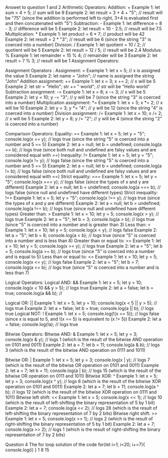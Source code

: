 Answet to question 1 and 2
Arithmetic Operators:
Addition: +
Example 1: let sum = 4 + 5; // sum will be 9
Example 2: let result = 3 + 4 + "5"; // result will be "75" (since the addition is performed left to right, 3+4 is evaluated first and then concatenated with "5")
Subtraction: -
Example 1: let difference = 8 - 3; // difference will be 5
Example 2: let result = 10 - 2.5; // result will be 7.5
Multiplication: *
Example 1: let product = 6 * 7; // product will be 42
Example 2: let result = 2 * "3"; // result will be 6 (since the string "3" is coerced into a number)
Division: /
Example 1: let quotient = 10 / 2; // quotient will be 5
Example 2: let result = 12 / 5; // result will be 2.4
Modulus: %
Example 1: let remainder = 15 % 4; // remainder will be 3
Example 2: let result = 7 % 3; // result will be 1
Assignment Operators:

Assignment Operators :
Assignment: =
Example 1: let x = 5; // x is assigned the value 5
Example 2: let name = "John"; // name is assigned the string "John"
Addition assignment: +=
Example 1: let x = 3; x += 2; // x will be 5
Example 2: let str = "Hello"; str += " world"; // str will be "Hello world"
Subtraction assignment: -=
Example 1: let x = 8; x -= 3; // x will be 5
Example 2: let y = 10; y -= "3"; // y will be 7 (since the string "3" is coerced into a number)
Multiplication assignment: *=
Example 1: let x = 5; x *= 2; // x will be 10
Example 2: let y = 3; y *= "4"; // y will be 12 (since the string "4" is coerced into a number)
Division assignment: /=
Example 1: let x = 10; x /= 2; // x will be 5
Example 2: let y = 8; y /= "2"; // y will be 4 (since the string "2" is coerced into a number)


Comparison Operators:
Equality: ==
Example 1: let x = 5; let y = "5"; console.log(x == y); // logs true (since the string "5" is coerced into a number and 5 == 5)
Example 2: let a = null; let b = undefined; console.log(a == b); // logs true (since both null and undefined are falsy values and are considered equal with ==)
Inequality: !=
Example 1: let x = 5; let y = "5"; console.log(x != y); // logs false (since the string "5" is coerced into a number and 5 == 5)
Example 2: let a = null; let b = undefined; console.log(a != b); // logs false (since both null and undefined are falsy values and are considered equal with ==)
Strict equality: ===
Example 1: let x = 5; let y = "5"; console.log(x === y); // logs false (since the types of x and y are different)
Example 2: let a = null; let b = undefined; console.log(a === b); // logs false (since null and undefined have different types)
Strict inequality: !==
Example 1: let x = 5; let y = "5"; console.log(x !== y); // logs true (since the types of x and y are different)
Example 2: let a = null; let b = undefined; console.log(a !== b); // logs true (since null and undefined have different types)
Greater than: >
Example 1: let x = 10; let y = 5; console.log(x > y); // logs true
Example 2: let a = "5"; let b = 3; console.log(a > b); // logs true (since "5" is coerced into a number and is greater than 3)
Less than: <
Example 1: let x = 10; let y = 5; console.log(x < y); // logs false
Example 2: let a = "5"; let b = 8; console.log(a < b); // logs true (since "5" is coerced into a number and is less than 8)
Greater than or equal to: >=
Example 1: let x = 10; let y = 5; console.log(x >= y); // logs true
Example 2: let a = "5"; let b = 5; console.log(a >= b); // logs true (since "5" is coerced into a number and is equal to 5)
Less than or equal to: <=
Example 1: let x = 10; let y = 5; console.log(x <= y); // logs false
Example 2: let a = "5"; let b = 7; console.log(a <= b); // logs true (since "5" is coerced into a number and is less than 7)

Logical Operators:
Logical AND: &&
Example 1: let x = 5; let y = 10; console.log(x < 10 && y > 5); // logs true
Example 2: let a = false; let b = true; console.log(a && b); //

Logical OR: ||
Example 1: let x = 5; let y = 10; console.log(x < 5 || y > 5); // logs true
Example 2: let a = false; let b = true; console.log(a || b); // logs true
Logical NOT: !
Example 1: let x = 5; console.log(!(x == 5)); // logs false (since x is equal to 5, and !(x == 5) is equivalent to (x != 5))
Example 2: let a = false; console.log(!a); // logs true


Bitwise Operators:
Bitwise AND: &
Example 1: let x = 5; let y = 3; console.log(x & y); // logs 1 (which is the result of the bitwise AND operation on 0101 and 0011)
Example 2: let a = 7; let b = 11; console.log(a & b); // logs 3 (which is the result of the bitwise AND operation on 0111 and 1011)

Bitwise OR: |
Example 1: let x = 5; let y = 3; console.log(x | y); // logs 7 (which is the result of the bitwise OR operation on 0101 and 0011)
Example 2: let a = 7; let b = 11; console.log(a | b); // logs 15 (which is the result of the bitwise OR operation on 0111 and 1011)
Bitwise XOR: ^
Example 1: let x = 5; let y = 3; console.log(x ^ y); // logs 6 (which is the result of the bitwise XOR operation on 0101 and 0011)
Example 2: let a = 7; let b = 11; console.log(a ^ b); // logs 12 (which is the result of the bitwise XOR operation on 0111 and 1011)
Bitwise left shift: <<
Example 1: let x = 5; console.log(x << 1); // logs 10 (which is the result of left-shifting the binary representation of 5 by 1 bit)
Example 2: let a = 7; console.log(a << 2); // logs 28 (which is the result of left-shifting the binary representation of 7 by 2 bits)
Bitwise right shift: >>
Example 1: let x = 5; console.log(x >> 1); // logs 2 (which is the result of right-shifting the binary representation of 5 by 1 bit)
Example 2: let a = 7; console.log(a >> 2); // logs 1 (which is the result of right-shifting the binary representation of 7 by 2 bits)

Question 4
The for loop solution of the code 
for(let i=1; i<20; i+=7){
     console.log(i)
}
1
8
15